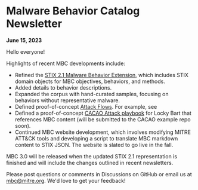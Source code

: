 # <a name="faq"></a>Malware Behavior Catalog Newsletter # 
**June 15, 2023**

Hello everyone!

Highlights of recent MBC developments include:

* Refined the [STIX 2.1 Malware Behavior Extension](https://docs.google.com/document/d/1azr8ewNXhWyLt1a2wE2cG964QuFSPdIBSqCJFJrwEVo/edit?usp=sharing), which includes STIX domain objects for MBC objectives, behaviors, and methods.
* Added details to behavior descriptions.
* Expanded the corpus with hand-curated samples, focusing on behaviors without representative malware.
* Defined proof-of-concept [Attack Flows](https://github.com/center-for-threat-informed-defense/attack-flow/tree/main/corpus). For example, see 
* Defined a proof-of-concept [CACAO Attack playbook](https://github.com/oasis-tcs/cacao) for Locky Bart that references MBC content (will be submitted to the CACAO example repo soon).
* Continued MBC website development, which involves modifying MITRE ATT&CK tools and developing a script to translate MBC markdown content to STIX JSON. The website is slated to go live in the fall.

MBC 3.0 will be released when the updated STIX 2.1 representation is finished and will include the changes outlined in recent newsletters.

Please post questions or comments in Discussions on GitHub or email us at mbc@mitre.org. We'd love to get your feedback! 
